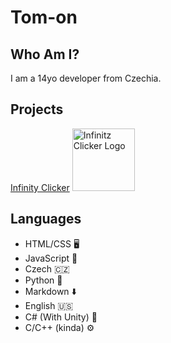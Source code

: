 # Tom-on
## Who Am I?
I am a 14yo developer from Czechia.

## Projects
[Infinity Clicker](https://infinityclicker.web.app/)
<img width="100px" height="100px" src="https://cdn.discordapp.com/attachments/811534401540063234/1053616408241639474/Infinity_Clicker_Logo.png" alt="Infinitz Clicker Logo" />

## Languages
- HTML/CSS 🖥
- JavaScript 🗿
- Czech 🇨🇿
- Python 🐍
- Markdown ⬇️
- English 🇺🇸
- C# (With Unity) 👾
- C/C++ (kinda) ⚙️

